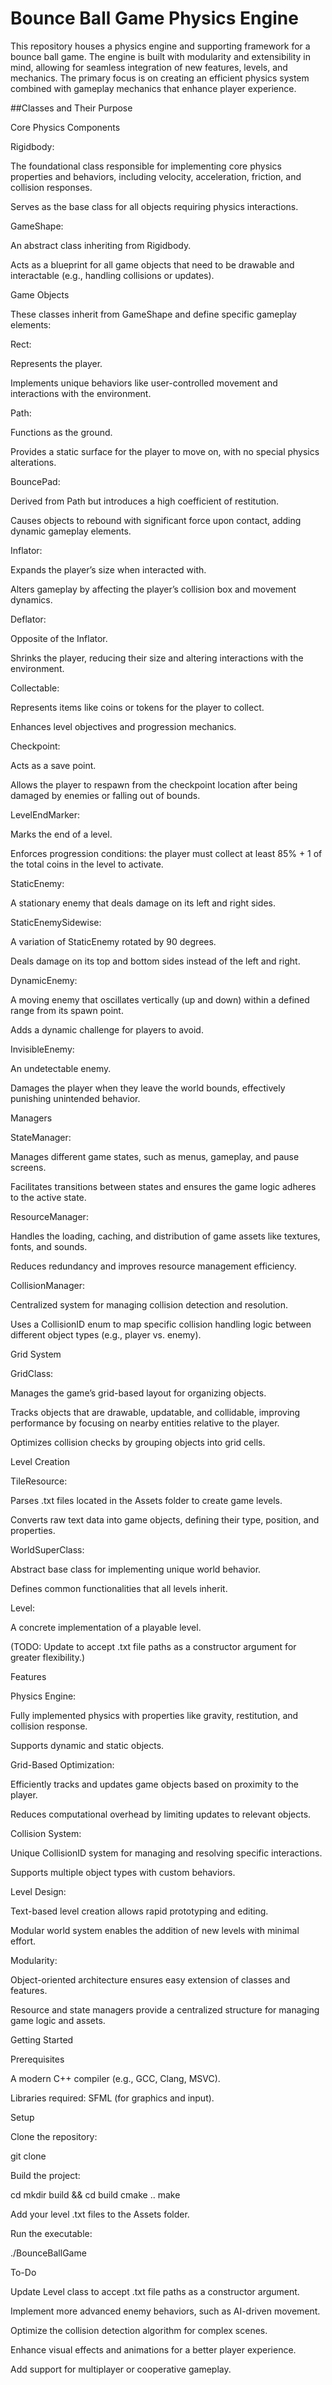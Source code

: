 # Bounce Ball Game Physics Engine

This repository houses a physics engine and supporting framework for a bounce ball game. The engine is built with modularity and extensibility in mind, allowing for seamless integration of new features, levels, and mechanics. The primary focus is on creating an efficient physics system combined with gameplay mechanics that enhance player experience.

##Classes and Their Purpose

Core Physics Components

Rigidbody:

The foundational class responsible for implementing core physics properties and behaviors, including velocity, acceleration, friction, and collision responses.

Serves as the base class for all objects requiring physics interactions.

GameShape:

An abstract class inheriting from Rigidbody.

Acts as a blueprint for all game objects that need to be drawable and interactable (e.g., handling collisions or updates).

Game Objects

These classes inherit from GameShape and define specific gameplay elements:

Rect:

Represents the player.

Implements unique behaviors like user-controlled movement and interactions with the environment.

Path:

Functions as the ground.

Provides a static surface for the player to move on, with no special physics alterations.

BouncePad:

Derived from Path but introduces a high coefficient of restitution.

Causes objects to rebound with significant force upon contact, adding dynamic gameplay elements.

Inflator:

Expands the player’s size when interacted with.

Alters gameplay by affecting the player’s collision box and movement dynamics.

Deflator:

Opposite of the Inflator.

Shrinks the player, reducing their size and altering interactions with the environment.

Collectable:

Represents items like coins or tokens for the player to collect.

Enhances level objectives and progression mechanics.

Checkpoint:

Acts as a save point.

Allows the player to respawn from the checkpoint location after being damaged by enemies or falling out of bounds.

LevelEndMarker:

Marks the end of a level.

Enforces progression conditions: the player must collect at least 85% + 1 of the total coins in the level to activate.

StaticEnemy:

A stationary enemy that deals damage on its left and right sides.

StaticEnemySidewise:

A variation of StaticEnemy rotated by 90 degrees.

Deals damage on its top and bottom sides instead of the left and right.

DynamicEnemy:

A moving enemy that oscillates vertically (up and down) within a defined range from its spawn point.

Adds a dynamic challenge for players to avoid.

InvisibleEnemy:

An undetectable enemy.

Damages the player when they leave the world bounds, effectively punishing unintended behavior.

Managers

StateManager:

Manages different game states, such as menus, gameplay, and pause screens.

Facilitates transitions between states and ensures the game logic adheres to the active state.

ResourceManager:

Handles the loading, caching, and distribution of game assets like textures, fonts, and sounds.

Reduces redundancy and improves resource management efficiency.

CollisionManager:

Centralized system for managing collision detection and resolution.

Uses a CollisionID enum to map specific collision handling logic between different object types (e.g., player vs. enemy).

Grid System

GridClass:

Manages the game’s grid-based layout for organizing objects.

Tracks objects that are drawable, updatable, and collidable, improving performance by focusing on nearby entities relative to the player.

Optimizes collision checks by grouping objects into grid cells.

Level Creation

TileResource:

Parses .txt files located in the Assets folder to create game levels.

Converts raw text data into game objects, defining their type, position, and properties.

WorldSuperClass:

Abstract base class for implementing unique world behavior.

Defines common functionalities that all levels inherit.

Level:

A concrete implementation of a playable level.

(TODO: Update to accept .txt file paths as a constructor argument for greater flexibility.)

Features

Physics Engine:

Fully implemented physics with properties like gravity, restitution, and collision response.

Supports dynamic and static objects.

Grid-Based Optimization:

Efficiently tracks and updates game objects based on proximity to the player.

Reduces computational overhead by limiting updates to relevant objects.

Collision System:

Unique CollisionID system for managing and resolving specific interactions.

Supports multiple object types with custom behaviors.

Level Design:

Text-based level creation allows rapid prototyping and editing.

Modular world system enables the addition of new levels with minimal effort.

Modularity:

Object-oriented architecture ensures easy extension of classes and features.

Resource and state managers provide a centralized structure for managing game logic and assets.

Getting Started

Prerequisites

A modern C++ compiler (e.g., GCC, Clang, MSVC).

Libraries required: SFML (for graphics and input).

Setup

Clone the repository:

git clone <repo-link>

Build the project:

cd <project-folder>
mkdir build && cd build
cmake ..
make

Add your level .txt files to the Assets folder.

Run the executable:

./BounceBallGame

To-Do

Update Level class to accept .txt file paths as a constructor argument.

Implement more advanced enemy behaviors, such as AI-driven movement.

Optimize the collision detection algorithm for complex scenes.

Enhance visual effects and animations for a better player experience.

Add support for multiplayer or cooperative gameplay.
